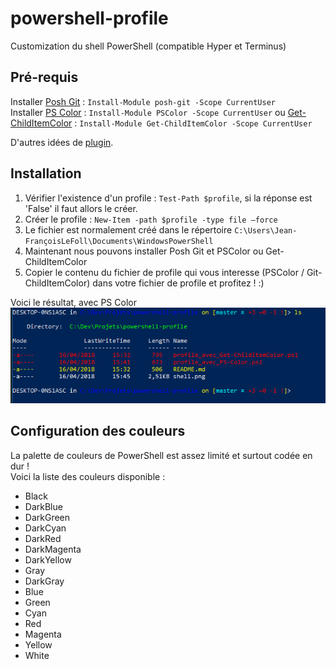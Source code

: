 # powershell-profile
Customization du shell PowerShell (compatible Hyper et Terminus)

## Pré-requis
Installer [Posh Git](https://github.com/dahlbyk/posh-git) : `Install-Module posh-git -Scope CurrentUser`  
Installer [PS Color](https://github.com/Davlind/PSColor) : `Install-Module PSColor -Scope CurrentUser` ou [Get-ChildItemColor](https://github.com/joonro/Get-ChildItemColor) : `Install-Module Get-ChildItemColor -Scope CurrentUser`

D'autres idées de [plugin](http://joonro.github.io/blog/posts/powershell-customizations.html).

## Installation
1) Vérifier l'existence d'un profile : `Test-Path $profile`, si la réponse est 'False' il faut allors le créer.
2) Créer le profile : `New-Item -path $profile -type file –force`
3) Le fichier est normalement créé dans le répertoire `C:\Users\Jean-FrançoisLeFoll\Documents\WindowsPowerShell`
4) Maintenant nous pouvons installer Posh Git et PSColor ou Get-ChildItemColor
5) Copier le contenu du fichier de profile qui vous interesse (PSColor / Git-ChildItemColor) dans votre fichier de profile et profitez ! :)  

Voici le résultat, avec PS Color  
![ps color shell](./pscolor_shell.png)

## Configuration des couleurs
La palette de couleurs de PowerShell est assez limité et surtout codée en dur !  
Voici la liste des couleurs disponible :  
- Black
- DarkBlue
- DarkGreen
- DarkCyan
- DarkRed
- DarkMagenta
- DarkYellow
- Gray
- DarkGray
- Blue
- Green
- Cyan
- Red
- Magenta
- Yellow
- White
